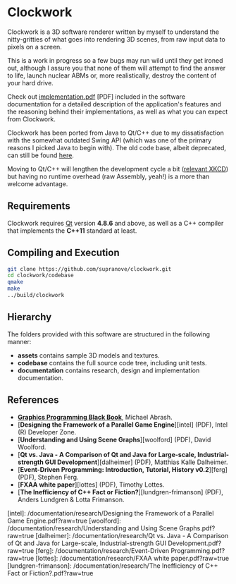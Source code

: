 Clockwork
=========

Clockwork is a 3D software renderer written by myself to understand the nitty-gritties of what goes
into rendering 3D scenes, from raw input data to pixels on a screen.

This is a work in progress so a few bugs may run wild until they get ironed out, although I assure
you that none of them will attempt to find the answer to life, launch nuclear ABMs or, more
realistically, destroy the content of your hard drive.

Check out [implementation.pdf](https://github.com/supranove/clockwork/raw/master/documentation/implementation.pdf) [PDF]
included in the software documentation for a detailed description of
the application's features and the reasoning behind their implementations, as well as what you can
expect from Clockwork.

Clockwork has been ported from Java to Qt/C++ due to my dissatisfaction with the somewhat outdated
Swing API (which was one of the primary reasons I picked Java to begin with). The old code base, albeit
deprecated, can still be found [here](https://github.com/supranove/clockwork-old).

Moving to Qt/C++ will lengthen the development cycle a bit ([relevant XKCD](http://xkcd.com/303/)) but
having no runtime overhead (raw Assembly, yeah!) is a more than welcome advantage.


Requirements
------------

Clockwork requires [Qt](http://qt.digia.com/) version __4.8.6__ and above, as well as a C++ compiler that
implements the __C++11__ standard at least.

Compiling and Execution
-----------------------

```sh
git clone https://github.com/supranove/clockwork.git
cd clockwork/codebase
qmake
make
../build/clockwork
```

Hierarchy
---------
The folders provided with this software are structured in the following manner:
* __assets__ contains sample 3D models and textures.
* __codebase__ contains the full source code tree, including unit tests.
* __documentation__ contains research, design and implementation documentation.


References
----------
- [__Graphics Programming Black Book__][abrash], Michael Abrash.
- [__Designing the Framework of a Parallel Game Engine__][intel] (PDF), Intel (R) Developer Zone.
- [__Understanding and Using Scene Graphs__][woolford] (PDF), David Woolford.
- [__Qt vs. Java - A Comparison of Qt and Java for Large-scale, Industrial-strength GUI Development__][dalheimer] (PDF), Matthias Kalle Dalheimer.
- [__Event-Driven Programming: Introduction, Tutorial, History v0.2__][ferg] (PDF), Stephen Ferg.
- [__FXAA white paper__][lottes] (PDF), Timothy Lottes.
- [__The Inefficiency of C++ Fact or Fiction?__][lundgren-frimanson] (PDF), Anders Lundgren & Lotta Frimanson.

[abrash]: https://github.com/supranove/GPBB
[intel]: /documentation/research/Designing the Framework of a Parallel Game Engine.pdf?raw=true
[woolford]: /documentation/research/Understanding and Using Scene Graphs.pdf?raw=true
[dalheimer]: /documentation/research/Qt vs. Java - A Comparison of Qt and Java for Large-scale, Industrial-strength GUI Development.pdf?raw=true
[ferg]: /documentation/research/Event-Driven Programming.pdf?raw=true
[lottes]: /documentation/research/FXAA white paper.pdf?raw=true
[lundgren-frimanson]:  /documentation/research/The Inefficiency of C++ Fact or Fiction?.pdf?raw=true
